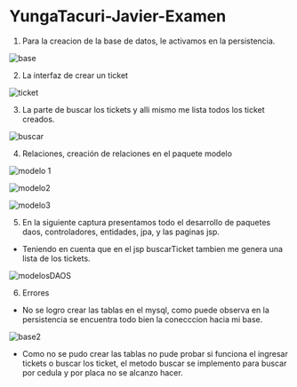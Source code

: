 # YungaTacuri-Javier-Examen

1. Para la creacion de la base de datos, le activamos en la persistencia.

![base](https://user-images.githubusercontent.com/49315481/83554056-c9dc4e80-a4d1-11ea-9b68-c29f8e73aabe.jpg)

2. La interfaz de crear un ticket

![ticket](https://user-images.githubusercontent.com/49315481/83551751-60a70c00-a4ce-11ea-89c3-d7f1f437456b.png)


3. La parte de buscar los tickets y alli mismo me lista todos los ticket creados.

![buscar](https://user-images.githubusercontent.com/49315481/83551738-5c7aee80-a4ce-11ea-8671-969ddfb6390d.png)


4. Relaciones, creación de relaciones en el paquete modelo

![modelo 1](https://user-images.githubusercontent.com/49315481/83554241-16278e80-a4d2-11ea-8ef9-4bfd3d37fb7e.png)


![modelo2](https://user-images.githubusercontent.com/49315481/83554411-5424b280-a4d2-11ea-8879-906cc87190a7.png)


![modelo3](https://user-images.githubusercontent.com/49315481/83554507-846c5100-a4d2-11ea-894a-96b4dd30a9e6.png)


5. En la siguiente captura presentamos todo el desarrollo de paquetes daos, controladores, entidades, jpa, y las paginas jsp.

- Teniendo en cuenta que en el jsp buscarTicket tambien me genera una lista de los tickets. 

![modelosDAOS](https://user-images.githubusercontent.com/49315481/83554932-1f652b00-a4d3-11ea-86b6-d12f43f6d9c2.png)



6. Errores 

- No se logro crear las tablas en el mysql, como puede observa en la persistencia se encuentra todo bien la conecccion hacia mi base. 


 ![base2](https://user-images.githubusercontent.com/49315481/83552190-fb074f80-a4ce-11ea-8bc5-7f1d551466ff.png)
 
 - Como no se pudo crear las tablas no pude probar si funciona el ingresar tickets o buscar los ticket, el metodo buscar se implemento para buscar por cedula y por placa no se alcanzo hacer. 



